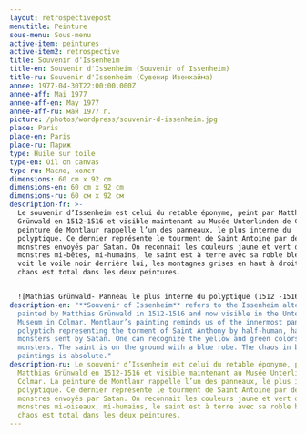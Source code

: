 ```yaml
---
layout: retrospectivepost
menutitle: Peinture
sous-menu: Sous-menu
active-item: peintures
active-item2: retrospective
title: Souvenir d'Issenheim
title-en: Souvenir d'Issenheim (Souvenir of Issenheim)
title-ru: Souvenir d'Issenheim (Сувенир Изенхайма)
annee: 1977-04-30T22:00:00.000Z
annee-aff: Mai 1977
annee-aff-en: May 1977
annee-aff-ru: май 1977 г.
picture: /photos/wordpress/souvenir-d-issenheim.jpg
place: Paris
place-en: Paris
place-ru: Париж
type: Huile sur toile
type-en: Oil on canvas
type-ru: Масло, холст
dimensions: 60 cm x 92 cm
dimensions-en: 60 cm x 92 cm
dimensions-ru: 60 см x 92 см
description-fr: >-
  Le souvenir d’Issenheim est celui du retable éponyme, peint par Matthias
  Grünwald en 1512-1516 et visible maintenant au Musée Unterlinden de Colmar. La
  peinture de Montlaur rappelle l’un des panneaux, le plus interne du
  polyptique. Ce dernier représente le tourment de Saint Antoine par des
  monstres envoyés par Satan. On reconnait les couleurs jaune et vert des
  monstres mi-bêtes, mi-humains, le saint est à terre avec sa roble bleue, on
  voit le voile noir derrière lui, les montagnes grises en haut à droite. Le
  chaos est total dans les deux peintures.


  ![Mathias Grünwald- Panneau le plus interne du polyptique (1512 -1516)](/photos/wordpress/retable-aa.jpg "Le retable d'Issenheim")
description-en: "**Souvenir of Issenheim** refers to the Issenheim alterpiece
  painted by Matthias Grünwald in 1512-1516 and now visible in the Unterlinden
  Museum in Colmar. Montlaur’s painting reminds us of the innermost panel of the
  polyptich representing the torment of Saint Anthony by half-human, half- bird
  monsters sent by Satan. One can recognize the yellow and green colors of the
  monsters. The saint is on the ground with a blue robe. The chaos in both
  paintings is absolute."
description-ru: Le souvenir d’Issenheim est celui du retable éponyme, peint par
  Matthias Grünwald en 1512-1516 et visible maintenant au Musée Unterlinden de
  Colmar. La peinture de Montlaur rappelle l’un des panneaux, le plus interne du
  polyptique. Ce dernier représente le tourment de Saint Antoine par des
  monstres envoyés par Satan. On reconnait les couleurs jaune et vert des
  monstres mi-oiseaux, mi-humains, le saint est à terre avec sa roble bleue. Le
  chaos est total dans les deux peintures.
---
```

